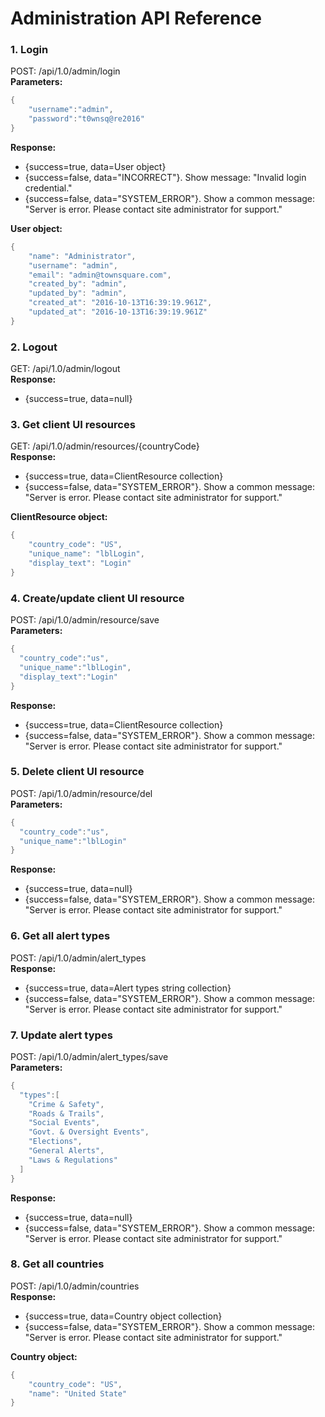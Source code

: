 # Administration API Reference
### 1. Login
POST: <HOST>/api/1.0/admin/login  
**Parameters:**
```csharp
{  
    "username":"admin",  
    "password":"t0wnsq@re2016"  
}
```
**Response:**
- {success=true, data=User object}
- {success=false, data="INCORRECT"}. Show message: "Invalid login credential."
- {success=false, data="SYSTEM_ERROR"}. Show a common message: "Server is error. Please contact site administrator for support."  

**User object:**
```csharp
{
    "name": "Administrator",
    "username": "admin",
    "email": "admin@townsquare.com",
    "created_by": "admin",
    "updated_by": "admin",
    "created_at": "2016-10-13T16:39:19.961Z",
    "updated_at": "2016-10-13T16:39:19.961Z"
}
```

### 2. Logout
GET: <HOST>/api/1.0/admin/logout  
**Response:**
- {success=true, data=null}

### 3. Get client UI resources
GET: <HOST>/api/1.0/admin/resources/{countryCode}  
**Response:**
- {success=true, data=ClientResource collection}
- {success=false, data="SYSTEM_ERROR"}. Show a common message: "Server is error. Please contact site administrator for support."  

**ClientResource object:**
```csharp
{
    "country_code": "US",
    "unique_name": "lblLogin",
    "display_text": "Login"
}
```

### 4. Create/update client UI resource
POST: <HOST>/api/1.0/admin/resource/save  
**Parameters:**
```csharp
{  
  "country_code":"us",
  "unique_name":"lblLogin",
  "display_text":"Login"
}
```
**Response:**
- {success=true, data=ClientResource collection}
- {success=false, data="SYSTEM_ERROR"}. Show a common message: "Server is error. Please contact site administrator for support."  

### 5. Delete client UI resource
POST: <HOST>/api/1.0/admin/resource/del  
**Parameters:**
```csharp
{  
  "country_code":"us",
  "unique_name":"lblLogin"
}
```
**Response:**
- {success=true, data=null}
- {success=false, data="SYSTEM_ERROR"}. Show a common message: "Server is error. Please contact site administrator for support."  

### 6. Get all alert types
POST: <HOST>/api/1.0/admin/alert_types  
**Response:**
- {success=true, data=Alert types string collection}
- {success=false, data="SYSTEM_ERROR"}. Show a common message: "Server is error. Please contact site administrator for support."  

### 7. Update alert types
POST: <HOST>/api/1.0/admin/alert_types/save  
**Parameters:**
```csharp
{
  "types":[
    "Crime & Safety",
    "Roads & Trails",
    "Social Events",
    "Govt. & Oversight Events",
    "Elections",
    "General Alerts",
    "Laws & Regulations"
  ]
}
```
**Response:**
- {success=true, data=null}
- {success=false, data="SYSTEM_ERROR"}. Show a common message: "Server is error. Please contact site administrator for support."  

### 8. Get all countries
POST: <HOST>/api/1.0/admin/countries  
**Response:**
- {success=true, data=Country object collection}
- {success=false, data="SYSTEM_ERROR"}. Show a common message: "Server is error. Please contact site administrator for support."  

**Country object:**
```csharp
{
    "country_code": "US",
    "name": "United State"
}
```

